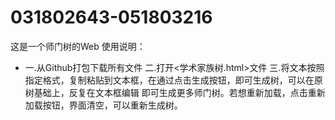 # 031802643-051803216
这是一个师门树的Web
使用说明：
- 一.从Github打包下载所有文件
  二.打开<学术家族树.html>文件
  三.将文本按照指定格式，复制粘贴到文本框，在通过点击生成按钮，即可生成树，可以在原树基础上，反复在文本框编辑
  即可生成更多师门树。若想重新加载，点击重新加载按钮，界面清空，可以重新生成树。
